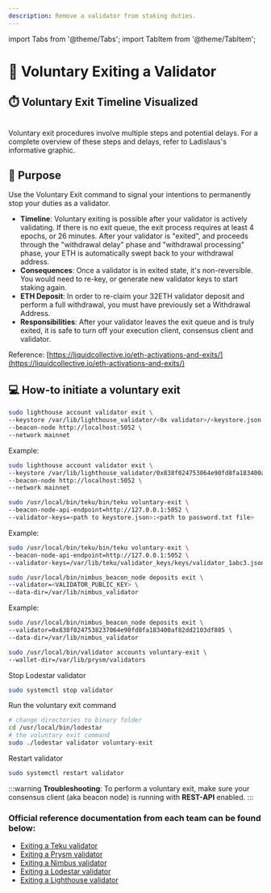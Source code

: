 ```yaml
---
description: Remove a validator from staking duties.
---
```


import Tabs from '@theme/Tabs';
import TabItem from '@theme/TabItem';

# 👋 Voluntary Exiting a Validator

## ⏱️ Voluntary Exit Timeline Visualized

<img src="/img/exit-timeline.png" alt=""/><p>Voluntary exit procedures involve multiple steps and potential delays. For a complete overview of these steps and delays, refer to Ladislaus's informative graphic.</p>

## :clap: Purpose

Use the Voluntary Exit command to signal your intentions to permanently stop your duties as a validator.

* **Timeline**: Voluntary exiting is possible after your validator is actively validating. If there is no exit queue, the exit process requires at least 4 epochs, or 26 minutes. After your validator is "exited", and proceeds through the "withdrawal delay" phase and "withdrawal processing" phase, your ETH is automatically swept back to your withdrawal address.
* **Consequences**: Once a validator is in exited state, it's non-reversible. You would need to re-key, or generate new validator keys to start staking again.
* **ETH Deposit**: In order to re-claim your 32ETH validator deposit and perform a full withdrawal, you must have previously set a Withdrawal Address.
* **Responsibilities**: After your validator leaves the exit queue and is truly exited, it is safe to turn off your execution client, consensus client and validator.

Reference: [https://liquidcollective.io/eth-activations-and-exits/](https://liquidcollective.io/eth-activations-and-exits/)

## :computer: How-to initiate a voluntary exit

<Tabs>
<TabItem value="x" label="Lighthouse" >

```bash
sudo lighthouse account validator exit \
--keystore /var/lib/lighthouse_validator/<0x validator>/<keystore.json file> \
--beacon-node http://localhost:5052 \
--network mainnet
```

Example:

```bash
sudo lighthouse account validator exit \
--keystore /var/lib/lighthouse_validator/0x838f024753064e90fd8fa183400af82dd2103df885/keystore-m_12311_12-112312.json \
--beacon-node http://localhost:5052 \
--network mainnet
```
</TabItem>

<TabItem value="y" label="Teku" >

```bash
sudo /usr/local/bin/teku/bin/teku voluntary-exit \
--beacon-node-api-endpoint=http://127.0.0.1:5052 \
--validator-keys=<path to keystore.json>:<path to password.txt file>
```

Example:

```bash
sudo /usr/local/bin/teku/bin/teku voluntary-exit \
--beacon-node-api-endpoint=http://127.0.0.1:5052 \
--validator-keys=/var/lib/teku/validator_keys/keys/validator_1abc3.json:/etc/teku/validators-password.txt
```
</TabItem>

<TabItem value="z" label="Nimbus" >

```bash
sudo /usr/local/bin/nimbus_beacon_node deposits exit \
--validator=<VALIDATOR_PUBLIC_KEY> \
--data-dir=/var/lib/nimbus_validator
```

Example:

```bash
sudo /usr/local/bin/nimbus_beacon_node deposits exit \
--validator=0x838f0247538237064e90fd8fa183400af82dd2103df885 \
--data-dir=/var/lib/nimbus_validator
```
</TabItem>

<TabItem value="p" label="Prysm" >

```bash
sudo /usr/local/bin/validator accounts voluntary-exit \
--wallet-dir=/var/lib/prysm/validators
```
</TabItem>

<TabItem value="l" label="Lodestar" >
Stop Lodestar validator

```bash
sudo systemctl stop validator
```

Run the voluntary exit command
```bash
# change directories to binary folder
cd /usr/local/bin/lodestar
# the voluntary exit command
sudo ./lodestar validator voluntary-exit
```

Restart validator

```bash
sudo systemctl restart validator
```
</TabItem>
</Tabs>

:::warning
**Troubleshooting**: To perform a voluntary exit, make sure your consensus client (aka beacon node) is running with **REST-API** enabled.
:::

### Official reference documentation from each team can be found below:

* [Exiting a Teku validator](https://docs.teku.consensys.net/how-to/voluntarily-exit)
* [Exiting a Prysm validator](https://docs.prylabs.network/docs/wallet/exiting-a-validator)
* [Exiting a Nimbus validator](https://nimbus.guide/voluntary-exit.html)
* [Exiting a Lodestar validator](https://chainsafe.github.io/lodestar/run/validator-management/validator-cli#validator-voluntary-exit)
* [Exiting a Lighthouse validator](https://lighthouse-book.sigmaprime.io/voluntary-exit.html)
